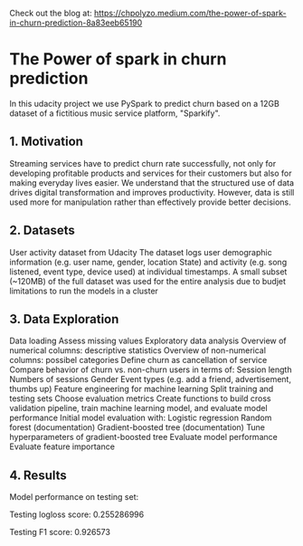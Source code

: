 
Check out the blog at: https://chpolyzo.medium.com/the-power-of-spark-in-churn-prediction-8a83eeb65190

# The Power of spark in churn prediction

In this udacity project we use PySpark to predict churn based on a 12GB dataset of a fictitious music service platform, "Sparkify". 

## 1. Motivation

Streaming services have to predict churn rate successfully, not only for developing profitable products and services for their customers but also for making everyday lives easier. We understand that the structured use of data drives digital transformation and improves productivity. However, data is still used more for manipulation rather than effectively provide better decisions.

## 2. Datasets

User activity dataset from Udacity
The dataset logs user demographic information (e.g. user name, gender, location State) and activity (e.g. song listened, event type, device used) at individual timestamps.
A small subset (~120MB) of the full dataset was used for the entire analysis due to budjet limitations to run the models in a cluster

## 3. Data Exploration

Data loading
Assess missing values
Exploratory data analysis
Overview of numerical columns: descriptive statistics
Overview of non-numerical columns: possibel categories
Define churn as cancellation of service
Compare behavior of churn vs. non-churn users in terms of:
Session length
Numbers of sessions
Gender
Event types (e.g. add a friend, advertisement, thumbs up)
Feature engineering for machine learning
Split training and testing sets
Choose evaluation metrics
Create functions to build cross validation pipeline, train machine learning model, and evaluate model performance
Initial model evaluation with:
Logistic regression
Random forest (documentation)
Gradient-boosted tree (documentation)
Tune hyperparameters of gradient-boosted tree
Evaluate model performance
Evaluate feature importance

## 4. Results

Model performance on testing set:

Testing logloss score: 0.255286996

Testing F1 score: 0.926573
